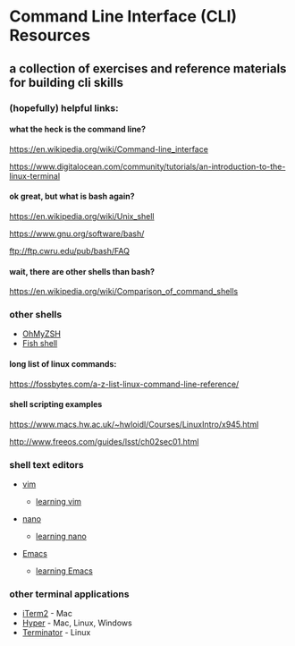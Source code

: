 # Command Line Interface (CLI) Resources
## a collection of exercises and reference materials for building cli skills

### (hopefully) helpful links:

#### what the heck is the command line?
https://en.wikipedia.org/wiki/Command-line_interface

https://www.digitalocean.com/community/tutorials/an-introduction-to-the-linux-terminal

#### ok great, but what is bash again?
https://en.wikipedia.org/wiki/Unix_shell

https://www.gnu.org/software/bash/

ftp://ftp.cwru.edu/pub/bash/FAQ

#### wait, there are other shells than bash?
https://en.wikipedia.org/wiki/Comparison_of_command_shells

### other shells
* [OhMyZSH](https://ohmyz.sh)
* [Fish shell](https://fishshell.com)

#### long list of linux commands: 
https://fossbytes.com/a-z-list-linux-command-line-reference/

#### shell scripting examples
https://www.macs.hw.ac.uk/~hwloidl/Courses/LinuxIntro/x945.html

http://www.freeos.com/guides/lsst/ch02sec01.html

### shell text editors
* [vim](https://www.vim.org)
  * [learning vim](https://www.openvim.com/tutorial.html)

* [nano](https://www.nano-editor.org)
  * [learning nano](https://www.tecmint.com/learn-nano-text-editor-in-linux/)

* [Emacs](https://www.gnu.org/software/emacs/)
  * [learning Emacs](https://ensime.github.io/editors/emacs/)

### other terminal applications
* [iTerm2](https://www.iterm2.com) - Mac
* [Hyper](https://hyper.is) - Mac, Linux, Windows
* [Terminator](https://gnometerminator.blogspot.com) - Linux
